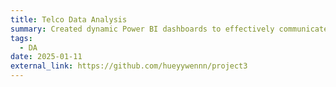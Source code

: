 ```yaml
---
title: Telco Data Analysis
summary: Created dynamic Power BI dashboards to effectively communicate KPIs and deliver tailored solutions to client requests. Demonstrating strong communication through concise, informative email updates to engagement partners, providing actionable insights based on data analysis. Utilizing analytical problem-solving skills to investigate HR data, focusing on gender-related KPIs, and identifying root causes of gender balance issues at the executive management level, emphasizing a commitment to data-driven decision-making. ![Power BI](https://img.shields.io/badge/Power_BI-F2C811?style=for-the-badge&logo=power-bi&logoColor=black)
tags:
  - DA
date: 2025-01-11
external_link: https://github.com/hueyywennn/project3
---
```

